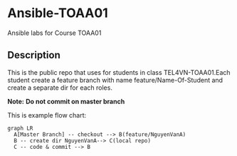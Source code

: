 # Ansible-TOAA01
Ansible labs for Course TOAA01

## Description
This is the public repo that uses for students in class TEL4VN-TOAA01.Each student create a feature branch with name feature/Name-Of-Student and create a separate dir for each roles.

**Note:**  **Do not commit on master branch** 

This is example flow chart:

```mermaid
graph LR
  A[Master Branch] -- checkout --> B(feature/NguyenVanA)
  B -- create dir NguyenVanA--> C(local repo)
  C -- code & commit --> B
```

